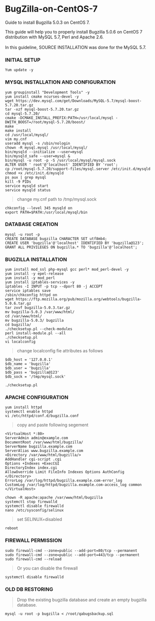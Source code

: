 # BugZilla-on-CentOS-7
Guide to install Bugzilla 5.0.3 on CentOS 7.

This guide will help you to properly install Bugzilla 5.0.6 on CentOS 7 distribution with MySQL 5.7, Perl and Apache 2.6. <br><br>
In this guideline, SOURCE INSTALLATION was done for the MySQL 5.7. <br>

### INITIAL SETUP
```
Yum update -y
```
### MYSQL INSTALLATION AND CONFIGURATION
```
yum groupinstall "Development Tools" -y
yum install cmake ncurses-devel -y
wget https://dev.mysql.com/get/Downloads/MySQL-5.7/mysql-boost-5.7.20.tar.gz
tar -xzf mysql-boost-5.7.20.tar.gz
cd mysql-5.7.20/
cmake -DCMAKE_INSTALL_PREFIX:PATH=/usr/local/mysql -DWITH_BOOST=/root/mysql-5.7.20/boost/
make
make install
cd /usr/local/mysql/
vim my.cnf
useradd mysql -s /sbin/nologin
chown -R mysql.mysql /usr/local/mysql/
bin/mysqld --initialize --user=mysql
bin/mysqld_safe --user=mysql & 
bin/mysql -u root -p -S /usr/local/mysql/mysql.sock
ALTER USER ' root'@'localhost' IDENTIFIED BY 'root';
cp /root/mysql-5.7.20/support-files/mysql.server /etc/init.d/mysqld
chmod +x /etc/init.d/mysqld
ps aux | grep mysql
kill -9 PIDs
service mysqld start
service mysqld status
```
> change my.cnf path to /tmp/mysql.sock
```
chkconfig --level 345 mysqld on
export PATH=$PATH:/usr/local/mysql/bin
```
### DATABASE CREATION
```
mysql -u root -p
CREATE DATABASE bugzilla CHARACTER SET utf8mb4;
CREATE USER 'bugzilla'@'localhost' IDENTIFIED BY 'bugzilla@123';
GRANT ALL PRIVILEGES ON bugzilla.* TO 'bugzilla'@'localhost';
```
### BUGZILLA INSTALLATION
```
yum install mod_ssl php-mysql gcc perl* mod_perl-devel -y
yum install -y epel-release
yum install -y mod_perl
yum install iptables-services -y
iptables -I INPUT -p tcp --dport 80 -j ACCEPT
service iptables save
/sbin/chkconfig httpd on
wget https://ftp.mozilla.org/pub/mozilla.org/webtools/bugzilla-5.0.6.tar.gz
tar zxvf bugzilla-5.0.3.tar.gz
mv bugzilla-5.0.3 /var/www/html/
cd /var/www/html/
mv bugzilla-5.0.3/ bugzilla
cd bugzilla/
./checksetup.pl --check-modules
perl install-module.pl --all 
./checksetup.pl
vi localconfig
```
> change localconfig fie attributes as follows
```
$db_host = '127.0.0.1'
$db_name = 'bugzilla'
$db_user = 'bugzilla'
$db_pass = 'bugzilla@123' 
$db_sock = '/tmp/mysql.sock'
```
```
./checksetup.pl
```
### APACHE CONFIGURATION
```
yum install httpd
systemctl enable httpd
vi /etc/httpd/conf.d/bugzilla.conf
```
> copy and paste following segement
```
<VirtualHost *:80>
ServerAdmin admin@example.com
DocumentRoot /var/www/html/bugzilla/
ServerName bugzilla.example.com
ServerAlias www.bugzilla.example.com
<Directory /var/www/html/bugzilla/>
AddHandler cgi-script .cgi
Options +Indexes +ExecCGI
DirectoryIndex index.cgi
AllowOverride Limit FileInfo Indexes Options AuthConfig
</Directory>
ErrorLog /var/log/httpd/bugzilla.example.com-error_log
CustomLog /var/log/httpd/bugzilla.example.com-access_log common
</VirtualHost>
```
```
chown -R apache:apache /var/www/html/bugzilla
systemctl stop firewalld
systemctl disable firewalld
nano /etc/sysconfig/selinux 
```
> set SELINUX=disabled
```
reboot
```
### FIREWALL PERMISSION
```
sudo firewall-cmd --zone=public --add-port=80/tcp --permanent
sudo firewall-cmd --zone=public --add-port=443/tcp --permanent
sudo firewall-cmd --reload
```
> Or you can disable the firewall
```
systemctl disable firewalld
```
### OLD DB RESTORING
> Drop the existing bugzilla database and create an empty bugzilla database.
```
mysql -u root -p bugzilla < /root/qabugsbackup.sql
```
